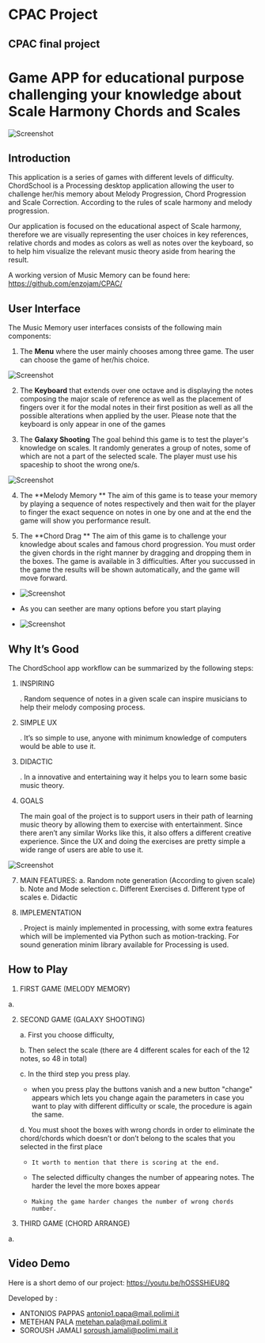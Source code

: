 # CPAC Project
## CPAC final project 

# Game APP for educational purpose challenging your knowledge about Scale Harmony Chords and Scales 

![Screenshot](screenshots/main-menu.png)

## Introduction

This application is a series of games with different levels of difficulty.
ChordSchool is a Processing desktop application allowing the user to challenge her/his memory about Melody Progression, Chord Progression and Scale Correction. According to the rules of scale harmony and melody progression. 

Our application is focused on the educational aspect of Scale harmony, therefore we are visually representing the user choices in key references, relative chords and modes as colors as well as notes over the keyboard, so to help him visualize the relevant music theory aside from hearing the result.

A working version of Music Memory can be found here: https://github.com/enzojam/CPAC/

## User Interface

The Music Memory user interfaces consists of the following main components:
1.	The **Menu**
 where the user mainly chooses among three game. The user can choose the game of her/his choice.

![Screenshot](screenshots/keyboard.png)

2.	 The **Keyboard** 
that extends over one octave and is displaying the notes composing the major scale of reference as well as the placement of fingers over it for the modal notes in their first position as well as all the possible alterations when applied by the user. Please note that the keyboard is only appear in one of the games


3.	The **Galaxy Shooting** 
The goal behind this game is to test the player's knowledge on scales. It randomly generates a group of notes, some of which are not a part of the selected scale. The player must use his spaceship to shoot the wrong one/s.

![Screenshot](screenshots/shooting.jpg)


4.	The **Melody Memory ** 
The aim of this game is to tease your memory by playing a sequence of notes respectively and then wait for the player to finger the exact sequence on notes in one by one and at the end the game will show you performance result.

5.	The **Chord Drag **
The aim of this game is to challenge your knowledge about scales and famous chord progression. You must order the given chords in the right manner by dragging and dropping them in the boxes. The game is available in 3 difficulties. After you succussed in the game the results will be shown automatically, and the game will move forward.

- ![Screenshot](screenshots/drag_option.png)

- As you can seether are many options before you start playing 

- ![Screenshot](screenshots/drag.png)



## Why It’s Good

The ChordSchool app workflow can be summarized by the following steps:

1.	INSPIRING

      .	Random sequence of notes in a given scale can inspire musicians to help their melody composing process.

2.	SIMPLE UX

      .	It’s so simple to use, anyone with  minimum knowledge of computers would be able to use it.

3.	DIDACTIC

     .	In a innovative and entertaining way it helps you to learn some basic music theory.



6.	 GOALS 

       The main goal of the project is to support users in their path of learning music theory by allowing them to exercise with entertainment. Since there aren’t any similar Works like this, it also offers a different creative experience.
Since the UX and doing the exercises are pretty simple a wide range of users are able to use it.

![Screenshot](screenshots/modalChords.png)

7.	MAIN FEATURES:
a.	Random note generation (According to given scale)
b.	Note and Mode selection
c.	Different Exercises
d.	Different type of scales
e.	Didactic

8.	IMPLEMENTATION

      . Project is mainly implemented in processing, with some extra features which will be implemented via Python such as motion-tracking. For sound generation minim library available for Processing is used. 


## How to Play


1.	FIRST GAME (MELODY MEMORY)

a.	

2.	SECOND GAME (GALAXY SHOOTING)

      a.	First you choose difficulty, 

      b.	Then select the scale (there are 4 different scales for each of the 12 notes, so 48 in total) 

      c.	In the third step you press play. 

      -  when you press play the buttons vanish and a new button "change" appears which lets you change again the parameters in         case you want to play with different difficulty or scale, the procedure is again the same.

      d.	You must shoot the boxes with wrong chords in order to eliminate the chord/chords which doesn’t or don’t belong to the         scales that you selected in the first place 

      - 	It worth to mention that there is scoring at the end.

      -  The selected difficulty changes the number of appearing notes. The harder the level the more boxes appear

      - 	Making the game harder changes the number of wrong chords number.

3.	THIRD GAME (CHORD ARRANGE)

a.	




## Video Demo
Here is a short demo of our project: https://youtu.be/hOSSSHiEU8Q

Developed by :

-	ANTONIOS PAPPAS	antonio1.papa@mail.polimi.it
-	METEHAN PALA		metehan.pala@mail.polimi.it
-	SOROUSH JAMALI	soroush.jamali@polimi.mail.it


